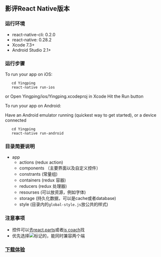 ## 影评React Native版本

### 运行环境

* react-native-cli: 0.2.0
* react-native: 0.28.2
* Xcode 7.3+
* Android Studio 2.1+

### 运行步骤

To run your app on iOS:

```
   cd Yingping
   react-native run-ios
```
   or
   Open Yingping/ios/Yingping.xcodeproj in Xcode
   Hit the Run button

To run your app on Android:

   Have an Android emulator running (quickest way to get started), or a device connected

```
   cd Yingping
   react-native run-android
```

### 目录简要说明

* app
	* actions (redux action)
	* components （主要界面以及自定义控件）
	* constrants (常量组)
	* containers (redux 容器)
	* reducers (redux 处理器)
	* resourses  (可以放资源，例如字体)
	* storage (持久化数据，可以是cache或者database)
	* style (目录内的`global-style.js`放公共的样式)


### 注意事项
* 控件可以去[react.parts](https://react.parts/native)或者[js coach](https://js.coach/react-native)找
* 优先选择![](http://res.cloudinary.com/boolron/image/upload/v1461061569/qggigmrimenmivnzzvzm.png)标记的，能同时兼容两个端

### [下载体验](https://github.com/ganguo/yingping_rn/blob/master/Yingping.ipa)
